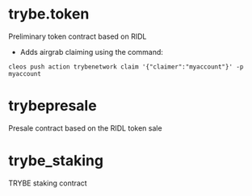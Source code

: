 # trybe.token
Preliminary token contract based on RIDL

* Adds airgrab claiming using the command:

`cleos push action trybenetwork claim '{"claimer":"myaccount"}' -p myaccount`

# trybepresale
Presale contract based on the RIDL token sale

# trybe_staking
TRYBE staking contract
